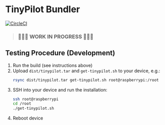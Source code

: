 # TinyPilot Bundler

[![CircleCI](https://circleci.com/gh/tiny-pilot/tinypilot-bundler/tree/master.svg?style=svg&circle-token=59e2a0bc53eb91b3eb05688c0d0f7f30a3e235e2)](https://circleci.com/gh/tiny-pilot/tinypilot-bundler/tree/master)

> ### 🚧🚧🚧 WORK IN PROGRESS 🚧🚧🚧

## Testing Procedure (Development)

1. Run the build (see instructions above)
2. Upload `dist/tinypilot.tar` and `get-tinypilot.sh` to your device, e.g.:
   ```bash
   rsync dist/tinypilot.tar get-tinypilot.sh root@raspberrypi:/root
   ```
3. SSH into your device and run the installation:
   ```bash
   ssh root@raspberrypi
   cd /root
   ./get-tinypilot.sh
   ```
4. Reboot device
